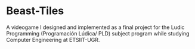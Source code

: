 # Beast-Tiles
A videogame I designed and implemented as a final project for the Ludic Programming (Programación Lúdica/ PLD) subject program while studying Computer Engineering at ETSIIT-UGR.
